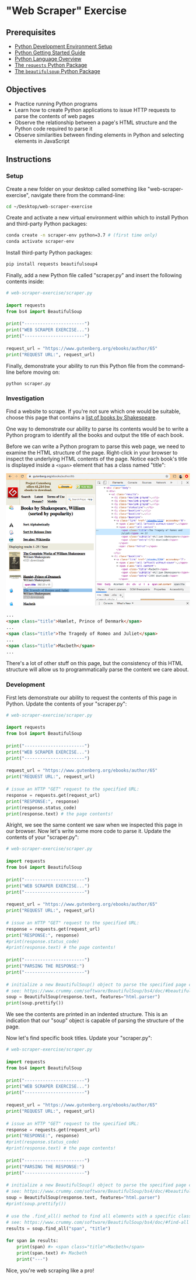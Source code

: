 # "Web Scraper" Exercise

## Prerequisites

  + [Python Development Environment Setup](https://github.com/prof-rossetti/intro-to-python/blob/master/units/unit-0.md)
  + [Python Getting Started Guide](https://github.com/prof-rossetti/intro-to-python/blob/master/units/unit-1.md)
  + [Python Language Overview](https://github.com/prof-rossetti/intro-to-python/blob/master/units/unit-2.md)
  + [The `requests` Python Package](https://github.com/prof-rossetti/intro-to-python/blob/master/notes/python/packages/requests.md)
  + [The `beautifulsoup` Python Package](https://github.com/prof-rossetti/intro-to-python/blob/master/notes/python/packages/beautifulsoup.md)

## Objectives

  + Practice running Python programs
  + Learn how to create Python applications to issue HTTP requests to parse the contents of web pages
  + Observe the relationship between a page's HTML structure and the Python code required to parse it
  + Observe similarities between finding elements in Python and selecting elements in JavaScript

## Instructions

### Setup

Create a new folder on your desktop called something like "web-scraper-exercise", navigate there from the command-line:

```sh
cd ~/Desktop/web-scraper-exercise
```

Create and activate a new virtual environment within which to install Python and third-party Python packages:

```sh
conda create -n scraper-env python=3.7 # (first time only)
conda activate scraper-env
```

Install third-party Python packages:

```sh
pip install requests beautifulsoup4
```

Finally, add a new Python file called "scraper.py" and insert the following contents inside:

```py
# web-scraper-exercise/scraper.py

import requests
from bs4 import BeautifulSoup

print("-----------------------")
print("WEB SCRAPER EXERCISE...")
print("-----------------------")

request_url = "https://www.gutenberg.org/ebooks/author/65"
print("REQUEST URL:", request_url)
```

Finally, demonstrate your ability to run this Python file from the command-line before moving on:

```sh
python scraper.py
```

### Investigation

Find a website to scrape. If you're not sure which one would be suitable, choose this page that contains a [list of books by Shakespeare](https://www.gutenberg.org/ebooks/author/65).

One way to demonstrate our ability to parse its contents would be to write a Python program to identify all the books and output the title of each book.

Before we can write a Python program to parse this web page, we need to examine the HTML structure of the page. Right-click in your browser to inspect the underlying HTML contents of the page. Notice each book's title is displayed inside a `<span>` element that has a class named "title":

![](inspect-page.png)

```html
...
<span class="title">Hamlet, Prince of Denmark</span>
...
<span class="title">The Tragedy of Romeo and Juliet</span>
...
<span class="title">Macbeth</span>
...
```

There's a lot of other stuff on this page, but the consistency of this HTML structure will allow us to programmatically parse the content we care about.


### Development

First lets demonstrate our ability to request the contents of this page in Python. Update the contents of your "scraper.py":

```py
# web-scraper-exercise/scraper.py

import requests
from bs4 import BeautifulSoup

print("-----------------------")
print("WEB SCRAPER EXERCISE...")
print("-----------------------")

request_url = "https://www.gutenberg.org/ebooks/author/65"
print("REQUEST URL:", request_url)

# issue an HTTP "GET" request to the specified URL:
response = requests.get(request_url)
print("RESPONSE:", response)
print(response.status_code)
print(response.text) # the page contents!
```

Alright, we see the same content we saw when we inspected this page in our browser. Now let's write some more code to parse it. Update the contents of your "scraper.py":

```py
# web-scraper-exercise/scraper.py

import requests
from bs4 import BeautifulSoup

print("-----------------------")
print("WEB SCRAPER EXERCISE...")
print("-----------------------")

request_url = "https://www.gutenberg.org/ebooks/author/65"
print("REQUEST URL:", request_url)

# issue an HTTP "GET" request to the specified URL:
response = requests.get(request_url)
print("RESPONSE:", response)
#print(response.status_code)
#print(response.text) # the page contents!

print("-----------------------")
print("PARSING THE RESPONSE:")
print("-----------------------")

# initialize a new BeautifulSoup() object to parse the specified page contents
# see: https://www.crummy.com/software/BeautifulSoup/bs4/doc/#beautifulsoup
soup = BeautifulSoup(response.text, features="html.parser")
print(soup.prettify())
```

We see the contents are printed in an indented structure. This is an indication that our "soup" object is capable of parsing the structure of the page.

Now let's find specific book titles. Update your "scraper.py":

```py
# web-scraper-exercise/scraper.py

import requests
from bs4 import BeautifulSoup

print("-----------------------")
print("WEB SCRAPER EXERCISE...")
print("-----------------------")

request_url = "https://www.gutenberg.org/ebooks/author/65"
print("REQUEST URL:", request_url)

# issue an HTTP "GET" request to the specified URL:
response = requests.get(request_url)
print("RESPONSE:", response)
#print(response.status_code)
#print(response.text) # the page contents!

print("-----------------------")
print("PARSING THE RESPONSE:")
print("-----------------------")

# initialize a new BeautifulSoup() object to parse the specified page contents
# see: https://www.crummy.com/software/BeautifulSoup/bs4/doc/#beautifulsoup
soup = BeautifulSoup(response.text, features="html.parser")
#print(soup.prettify())

# use the .find_all() method to find all elements with a specific class
# see: https://www.crummy.com/software/BeautifulSoup/bs4/doc/#find-all
results = soup.find_all("span", "title")

for span in results:
    print(span) #> <span class="title">Macbeth</span>
    print(span.text) #> Macbeth
    print("---")
```

Nice, you're web scraping like a pro!
